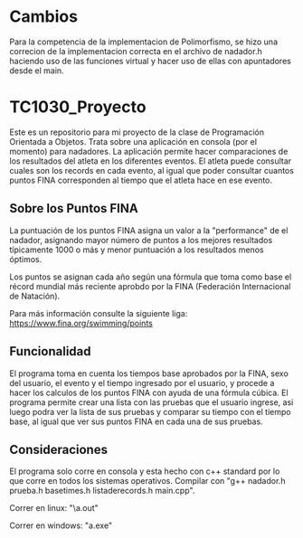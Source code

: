 # Cambios
Para la competencia de la implementacion de Polimorfismo, se hizo una correcion de la implementacion correcta en el archivo de nadador.h haciendo uso de las funciones virtual y hacer uso de ellas con apuntadores desde el main.

# TC1030_Proyecto
Este es un repositorio para mi proyecto de la clase de Programación Orientada a Objetos.
Trata sobre una aplicación en consola (por el momento) para nadadores. La aplicación permite hacer comparaciones de los resultados del atleta en los diferentes eventos. El atleta puede consultar cuales son los records en cada evento, al igual que poder consultar cuantos puntos FINA corresponden al tiempo que el atleta hace en ese evento. 
## Sobre los Puntos FINA
La puntuación de los puntos FINA asigna un valor a la "performance" de el nadador, asignando mayor número de puntos a los mejores resultados típicamente 1000 o más y menor puntuación a los resultados menos óptimos. 

Los puntos se asignan cada año según una fórmula que toma como base el récord mundial más reciente aprobdo por la FINA (Federación Internacional de Natación). 

Para más información consulte la siguiente liga: https://www.fina.org/swimming/points
## Funcionalidad
El programa toma en cuenta los tiempos base aprobados por la FINA, sexo del usuario, el evento y el tiempo ingresado por el usuario, y procede a hacer los calculos de los puntos FINA con ayuda de una fórmula cúbica. El programa permite crear una lista con las pruebas que el usuario ingrese, asi luego podra ver la lista de sus pruebas y comparar su tiempo con el tiempo base, al igual que ver sus puntos FINA en cada una de sus pruebas.
## Consideraciones
El programa solo corre en consola y esta hecho con c++ standard por lo que corre en todos los sistemas operativos. Compilar con "g++ nadador.h prueba.h basetimes.h listaderecords.h main.cpp".

Correr en linux: "\a.out"

Correr en windows: "a.exe"
